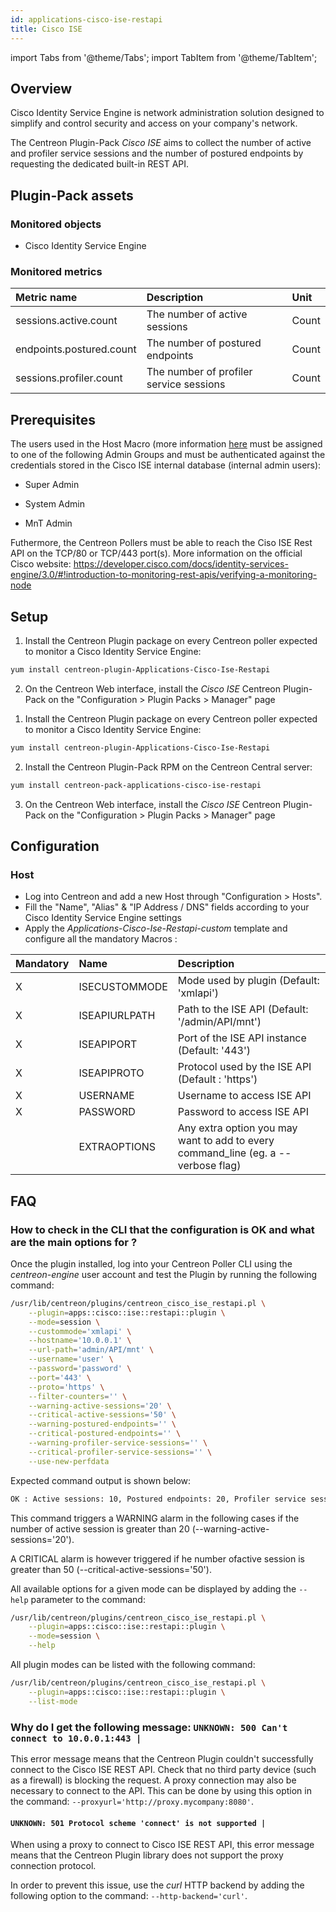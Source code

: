 ```yaml
---
id: applications-cisco-ise-restapi
title: Cisco ISE
---
```

import Tabs from '@theme/Tabs';
import TabItem from '@theme/TabItem';


## Overview

Cisco Identity Service Engine is network administration solution designed to 
simplify and control security and access on your company's network.

The Centreon Plugin-Pack *Cisco ISE* aims to collect the number of active and 
profiler service sessions and the number of postured endpoints by requesting the
dedicated built-in REST API.

## Plugin-Pack assets

### Monitored objects

* Cisco Identity Service Engine

### Monitored metrics

<Tabs groupId="sync">
<TabItem value="Session" label="Session">

| Metric name              | Description                             | Unit  |
|:-------------------------|:----------------------------------------|:------|
| sessions.active.count    | The number of active sessions           | Count |
| endpoints.postured.count | The number of postured endpoints        | Count |
| sessions.profiler.count  | The number of profiler service sessions | Count |

</TabItem>
</Tabs>

## Prerequisites

The users used in the Host Macro (more information [here](#Host) must be 
assigned to one of the following Admin Groups and must be authenticated against 
the credentials stored in the Cisco ISE internal database (internal admin 
users):

* Super Admin

* System Admin

* MnT Admin

Futhermore, the Centreon Pollers must be able to reach the Ciso ISE Rest API on 
the TCP/80 or TCP/443 port(s). More information on the official Cisco website:
https://developer.cisco.com/docs/identity-services-engine/3.0/#!introduction-to-monitoring-rest-apis/verifying-a-monitoring-node

## Setup

<Tabs groupId="sync">
<TabItem value="Online License" label="Online License">

1. Install the Centreon Plugin package on every Centreon poller expected to monitor a Cisco Identity Service Engine:

```bash
yum install centreon-plugin-Applications-Cisco-Ise-Restapi
```

2. On the Centreon Web interface, install the *Cisco ISE* Centreon Plugin-Pack on the "Configuration > Plugin Packs > Manager" page

</TabItem>
<TabItem value="Offline License" label="Offline License">

1. Install the Centreon Plugin package on every Centreon poller expected to monitor a Cisco Identity Service Engine:

```bash
yum install centreon-plugin-Applications-Cisco-Ise-Restapi
```

2. Install the Centreon Plugin-Pack RPM on the Centreon Central server:

```bash
yum install centreon-pack-applications-cisco-ise-restapi
```

3. On the Centreon Web interface, install the *Cisco ISE* Centreon Plugin-Pack on the "Configuration > Plugin Packs > Manager" page

</TabItem>
</Tabs>

## Configuration

### Host

* Log into Centreon and add a new Host through "Configuration > Hosts".
* Fill the "Name", "Alias" & "IP Address / DNS" fields according to your Cisco Identity Service Engine settings
* Apply the *Applications-Cisco-Ise-Restapi-custom* template and configure all the mandatory Macros :

| Mandatory | Name          | Description                                                                        |
|:----------|:--------------|:-----------------------------------------------------------------------------------|
| X         | ISECUSTOMMODE | Mode used by plugin (Default: 'xmlapi')                                            |
| X         | ISEAPIURLPATH | Path to the ISE API (Default: '/admin/API/mnt')                                    |
| X         | ISEAPIPORT    | Port of the ISE API instance (Default: '443')                                      |
| X         | ISEAPIPROTO   | Protocol used by the ISE API (Default : 'https')                                   |
| X         | USERNAME      | Username to access ISE API                                                         |
| X         | PASSWORD      | Password to access ISE API                                                         |
|           | EXTRAOPTIONS  | Any extra option you may want to add to every command\_line (eg. a --verbose flag) |

## FAQ

### How to check in the CLI that the configuration is OK and what are the main options for ?

Once the plugin installed, log into your Centreon Poller CLI using the 
*centreon-engine* user account and test the
Plugin by running the following command:

```bash
/usr/lib/centreon/plugins/centreon_cisco_ise_restapi.pl \
    --plugin=apps::cisco::ise::restapi::plugin \
    --mode=session \
    --custommode='xmlapi' \
    --hostname='10.0.0.1' \
    --url-path='admin/API/mnt' \
    --username='user' \
    --password='password' \
    --port='443' \
    --proto='https' \
    --filter-counters='' \
    --warning-active-sessions='20' \
    --critical-active-sessions='50' \
    --warning-postured-endpoints='' \
    --critical-postured-endpoints='' \
    --warning-profiler-service-sessions='' \
    --critical-profiler-service-sessions='' \
    --use-new-perfdata
```

Expected command output is shown below:

```bash
OK : Active sessions: 10, Postured endpoints: 20, Profiler service sessions: 20 | 'sessions.active.count'=10;0:20;0:50;0; 'endpoints.postured.count'=20;;;0 'sessions.profiler.count'=20;;;0;
```

This command triggers a WARNING alarm in the following cases if the number of
active session is greater than 20 (--warning-active-sessions='20').

A CRITICAL alarm is however triggered if he number ofactive session is greater 
than 50 (--critical-active-sessions='50').

All available options for a given mode can be displayed by adding the 
```--help``` parameter to the command:

```bash
/usr/lib/centreon/plugins/centreon_cisco_ise_restapi.pl \
    --plugin=apps::cisco::ise::restapi::plugin \
    --mode=session \
    --help
```

All plugin modes can be listed with the following command:

```bash
/usr/lib/centreon/plugins/centreon_cisco_ise_restapi.pl \
    --plugin=apps::cisco::ise::restapi::plugin \
    --list-mode 
```

### Why do I get the following message: ```UNKNOWN: 500 Can't connect to 10.0.0.1:443 |```

This error message means that the Centreon Plugin couldn't successfully connect
to the Cisco ISE REST API. Check that no third party device (such as a firewall)
is blocking the request. A proxy connection may also be necessary to connect to 
the API. This can be done by using this option in the command: 
```--proxyurl='http://proxy.mycompany:8080'```.

#### ```UNKNOWN: 501 Protocol scheme 'connect' is not supported |```

When using a proxy to connect to Cisco ISE REST API, this error
message means that the Centreon Plugin library does not support the proxy
connection protocol.

In order to prevent this issue, use the *curl* HTTP backend by adding the
following option to the command: ```--http-backend='curl'```.
